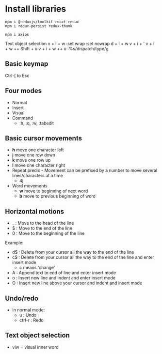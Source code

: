 # Install libraries

```
npm i @reduxjs/toolkit react-redux
npm i redux-persist redux-thunk

npm i axios
```

Text object selection
v + i + w
:set wrap
:set nowrap
d + i + w
v + i + '
v + i + w ++ Shift + u
v + i + w ++ u
:%s/dispatch/type/g

## Basic keymap

Ctrl-[ to Esc

## Four modes

- Normal
- Insert
- Visual
- Command
  - :h, :q, :w, :tabedit

## Basic cursor movements

- **h** move one character left
- **j** move one row down
- **k** move one row up
- **l** move one character right
- Repeat predix - Movement can be prefixed by a number to move several lines/characters at a time
  - 4j
- Word movements
  - **w** move to beginning of next word
  - **b** move to previous beginning of word

## Horizontal motions

- \_ : Move to the head of the line
- $ : Move to the end of the line
- 0 : Move to the beginning of the line

Example:

- d$ : Delete from your cursor all the way to the end of the line
- c$ : Delete from your cursor all the way to the end of the line and enter insert mode
  - c means 'change'
- A : Append text to end of line and enter insert mode
- o : Insert new line and indent and enter insert mode
- O : Insert new line above your cursor and indent and insert mode

## Undo/redo

- In normal mode:
  - u : Undo
  - ctrl-r : Redo

## Text object selection

- viw = visual inner word
